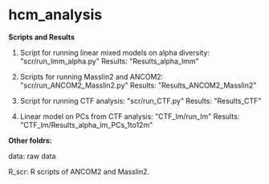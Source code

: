 # hcm_analysis

**Scripts and Results**

1. Script for running linear mixed models on alpha diversity: "scr/run_lmm_alpha.py"
   Results: "Results_alpha_lmm"

2. Scripts for running Masslin2 and ANCOM2: "scr/run_ANCOM2_Masslin2.py"
   Results: "Results_ANCOM2_Masslin2"

3. Script for running CTF analysis: "scr/run_CTF.py"
   Results: "Results_CTF"

4. Linear model on PCs from CTF analysis: "CTF_lm/run_lm"
   Results: "CTF_lm/Results_alpha_lm_PCs_1to12m"


**Other foldrs:**

data: raw data

R_scr: R scripts of ANCOM2 and Masslin2. 
